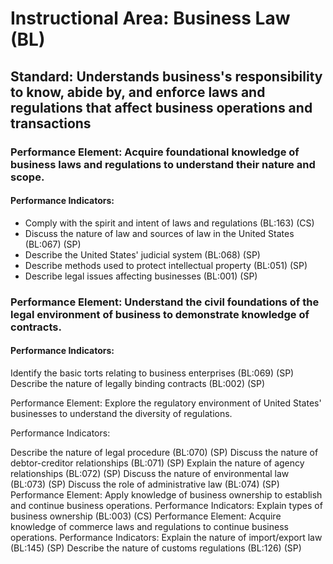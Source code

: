 # Instructional Area: Business Law (BL)

## Standard: Understands business's responsibility to know, abide by, and enforce laws and regulations that affect business operations and transactions

### Performance Element: Acquire foundational knowledge of business laws and regulations to understand their nature and scope.

#### Performance Indicators:

* Comply with the spirit and intent of laws and regulations (BL:163) (CS)
* Discuss the nature of law and sources of law in the United States (BL:067) (SP)
* Describe the United States' judicial system (BL:068) (SP)
* Describe methods used to protect intellectual property (BL:051) (SP)
* Describe legal issues affecting businesses (BL:001) (SP)

### Performance Element: Understand the civil foundations of the legal environment of business to demonstrate knowledge of contracts.

#### Performance Indicators:

Identify the basic torts relating to business enterprises (BL:069) (SP)
Describe the nature of legally binding contracts (BL:002) (SP)

Performance Element: Explore the regulatory environment of United States' businesses to understand the diversity of regulations.

Performance Indicators:

Describe the nature of legal procedure (BL:070) (SP)
Discuss the nature of debtor-creditor relationships (BL:071) (SP)
Explain the nature of agency relationships (BL:072) (SP)
Discuss the nature of environmental law (BL:073) (SP)
Discuss the role of administrative law (BL:074) (SP)
Performance Element: Apply knowledge of business ownership to establish and continue
business operations.
Performance Indicators:
Explain types of business ownership (BL:003) (CS)
Performance Element: Acquire knowledge of commerce laws and regulations to continue
business operations.
Performance Indicators:
Explain the nature of import/export law (BL:145) (SP)
Describe the nature of customs regulations (BL:126) (SP)